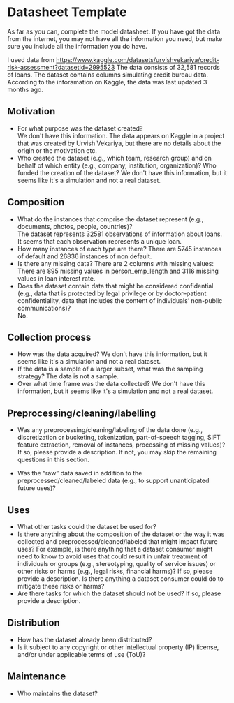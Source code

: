 # Datasheet Template

As far as you can, complete the model datasheet. If you have got the data from the internet, you may not have all the information you need, but make sure you include all the information you do have. 

I used data from https://www.kaggle.com/datasets/urvishvekariya/credit-risk-assessment?datasetId=2995523
The data consists of 32,581 records of loans. 
The dataset contains columns simulating credit bureau data.
According to the inforamation on Kaggle, the data was last updated 3 months ago.

## Motivation

- For what purpose was the dataset created?  
We don't have this information. The data appears on Kaggle in a project that was created by Urvish Vekariya, but there are no details about the origin or the motivation etc. 
- Who created the dataset (e.g., which team, research group) and on behalf of which entity (e.g., company, institution, organization)? Who funded the creation of the dataset? 
 We don't have this information, but it seems like it's a simulation and not a real dataset. 



 
## Composition

- What do the instances that comprise the dataset represent (e.g., documents, photos, people, countries)?  
The dataset represents 32581 observations of information about loans. It seems that each observation represents a unique loan. 
- How many instances of each type are there? 
  There are 5745 instances of default and 26836 instances of non default.
- Is there any missing data? 
There are 2 columns with missing values: There are 895 missing values in person_emp_length and 3116 missing values in loan interest rate.
- Does the dataset contain data that might be considered confidential (e.g., data that is protected by legal privilege or by    doctor–patient confidentiality, data that includes the content of individuals’ non-public communications)?  
No.

## Collection process

- How was the data acquired? 
 We don't have this information, but it seems like it's a simulation and not a real dataset. 
- If the data is a sample of a larger subset, what was the sampling strategy? 
The data is not a sample.
- Over what time frame was the data collected?
 We don't have this information, but it seems like it's a simulation and not a real dataset. 

## Preprocessing/cleaning/labelling

- Was any preprocessing/cleaning/labeling of the data done (e.g., discretization or bucketing, tokenization, part-of-speech tagging, SIFT feature extraction, removal of instances, processing of missing values)? If so, please provide a description. If not, you may skip the remaining questions in this section. 

- Was the “raw” data saved in addition to the preprocessed/cleaned/labeled data (e.g., to support unanticipated future uses)? 
 
## Uses

- What other tasks could the dataset be used for? 
- Is there anything about the composition of the dataset or the way it was collected and preprocessed/cleaned/labeled that might impact future uses? For example, is there anything that a dataset consumer might need to know to avoid uses that could result in unfair treatment of individuals or groups (e.g., stereotyping, quality of service issues) or other risks or harms (e.g., legal risks, financial harms)? If so, please provide a description. Is there anything a dataset consumer could do to mitigate these risks or harms? 
- Are there tasks for which the dataset should not be used? If so, please provide a description.

## Distribution

- How has the dataset already been distributed? 
- Is it subject to any copyright or other intellectual property (IP) license, and/or under applicable terms of use (ToU)?  

## Maintenance

- Who maintains the dataset?

